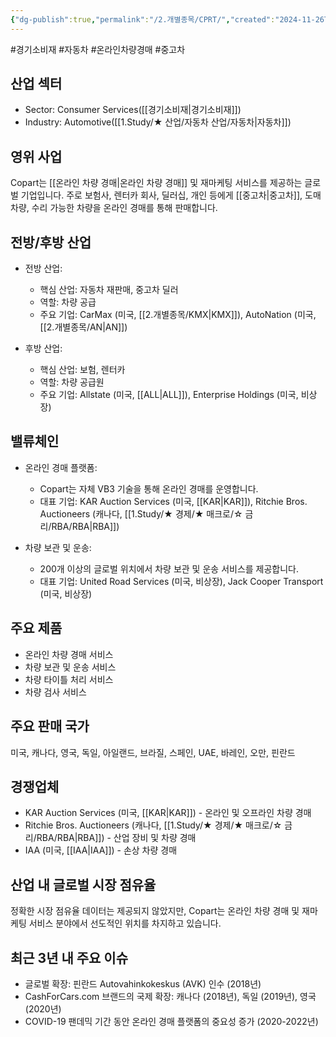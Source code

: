 ```yaml
---
{"dg-publish":true,"permalink":"/2.개별종목/CPRT/","created":"2024-11-26T14:03:39.589+09:00","updated":"2025-06-03T20:05:58.434+09:00"}
---
```


#경기소비재 #자동차 #온라인차량경매 #중고차

## 산업 섹터

- Sector: Consumer Services([[경기소비재\|경기소비재]])
- Industry: Automotive([[1.Study/★ 산업/자동차 산업/자동차\|자동차]])

## 영위 사업

Copart는 [[온라인 차량 경매\|온라인 차량 경매]] 및 재마케팅 서비스를 제공하는 글로벌 기업입니다. 주로 보험사, 렌터카 회사, 딜러십, 개인 등에게 [[중고차\|중고차]], 도매차량, 수리 가능한 차량을 온라인 경매를 통해 판매합니다.

## 전방/후방 산업

- 전방 산업:
    
    - 핵심 산업: 자동차 재판매, 중고차 딜러
    - 역할: 차량 공급
    - 주요 기업: CarMax (미국, [[2.개별종목/KMX\|KMX]]), AutoNation (미국, [[2.개별종목/AN\|AN]])
    
- 후방 산업:
    
    - 핵심 산업: 보험, 렌터카
    - 역할: 차량 공급원
    - 주요 기업: Allstate (미국, [[ALL\|ALL]]), Enterprise Holdings (미국, 비상장)
    

## 밸류체인

- 온라인 경매 플랫폼:
    
    - Copart는 자체 VB3 기술을 통해 온라인 경매를 운영합니다.
    - 대표 기업: KAR Auction Services (미국, [[KAR\|KAR]]), Ritchie Bros. Auctioneers (캐나다, [[1.Study/★ 경제/★ 매크로/☆ 금리/RBA/RBA\|RBA]])
    
- 차량 보관 및 운송:
    
    - 200개 이상의 글로벌 위치에서 차량 보관 및 운송 서비스를 제공합니다.
    - 대표 기업: United Road Services (미국, 비상장), Jack Cooper Transport (미국, 비상장)
    

## 주요 제품

- 온라인 차량 경매 서비스
- 차량 보관 및 운송 서비스
- 차량 타이틀 처리 서비스
- 차량 검사 서비스

## 주요 판매 국가

미국, 캐나다, 영국, 독일, 아일랜드, 브라질, 스페인, UAE, 바레인, 오만, 핀란드

## 경쟁업체

- KAR Auction Services (미국, [[KAR\|KAR]]) - 온라인 및 오프라인 차량 경매
- Ritchie Bros. Auctioneers (캐나다, [[1.Study/★ 경제/★ 매크로/☆ 금리/RBA/RBA\|RBA]]) - 산업 장비 및 차량 경매
- IAA (미국, [[IAA\|IAA]]) - 손상 차량 경매

## 산업 내 글로벌 시장 점유율

정확한 시장 점유율 데이터는 제공되지 않았지만, Copart는 온라인 차량 경매 및 재마케팅 서비스 분야에서 선도적인 위치를 차지하고 있습니다.

## 최근 3년 내 주요 이슈

- 글로벌 확장: 핀란드 Autovahinkokeskus (AVK) 인수 (2018년)
- CashForCars.com 브랜드의 국제 확장: 캐나다 (2018년), 독일 (2019년), 영국 (2020년)
- COVID-19 팬데믹 기간 동안 온라인 경매 플랫폼의 중요성 증가 (2020-2022년)